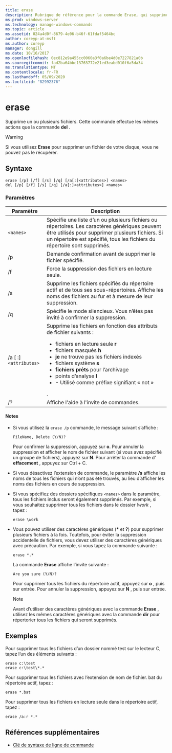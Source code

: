 ```yaml
---
title: erase
description: Rubrique de référence pour la commande Erase, qui supprime un ou plusieurs fichiers.
ms.prod: windows-server
ms.technology: manage-windows-commands
ms.topic: article
ms.assetid: 024a4d0f-8679-4e06-b46f-61fdaf5464bc
author: coreyp-at-msft
ms.author: coreyp
manager: dongill
ms.date: 10/16/2017
ms.openlocfilehash: 0ec812e9a455cc0060a3f0a6be4d0e7227821a0b
ms.sourcegitcommit: fad2ba64bbc13763772e21ed3eabd010f6a5da34
ms.translationtype: MT
ms.contentlocale: fr-FR
ms.lasthandoff: 05/09/2020
ms.locfileid: "82992376"
---
```

# <a name="erase"></a>erase

Supprime un ou plusieurs fichiers. Cette commande effectue les mêmes actions que la commande **del** .

> [!WARNING]
> Si vous utilisez **Erase** pour supprimer un fichier de votre disque, vous ne pouvez pas le récupérer.

## <a name="syntax"></a>Syntaxe

```
erase [/p] [/f] [/s] [/q] [/a[:]<attributes>] <names>
del [/p] [/f] [/s] [/q] [/a[:]<attributes>] <names>
```

### <a name="parameters"></a>Paramètres

| Paramètre | Description |
| --------- | ----------- |
| `<names>` | Spécifie une liste d’un ou plusieurs fichiers ou répertoires. Les caractères génériques peuvent être utilisés pour supprimer plusieurs fichiers. Si un répertoire est spécifié, tous les fichiers du répertoire sont supprimés. |
| /p | Demande confirmation avant de supprimer le fichier spécifié. |
| /f | Force la suppression des fichiers en lecture seule. |
| /s | Supprime les fichiers spécifiés du répertoire actif et de tous ses sous-répertoires. Affiche les noms des fichiers au fur et à mesure de leur suppression. |
| /q | Spécifie le mode silencieux. Vous n’êtes pas invité à confirmer la suppression. |
| /a [ :]`<attributes>` | Supprime les fichiers en fonction des attributs de fichier suivants :<ul><li>fichiers en lecture seule **r**</li><li>fichiers masqués **h**</li><li>**je** ne trouve pas les fichiers indexés</li><li>fichiers système **s**</li><li>**fichiers prêts** pour l’archivage</li><li>points d’analyse **l**</li><li>**-** Utilisé comme préfixe signifiant « not »</li></ul>. |
| /? | Affiche l'aide à l'invite de commandes. |

#### <a name="remarks"></a>Notes 

- Si vous utilisez la `erase /p` commande, le message suivant s’affiche :

    `FileName, Delete (Y/N)?`

    Pour confirmer la suppression, appuyez sur **o**. Pour annuler la suppression et afficher le nom de fichier suivant (si vous avez spécifié un groupe de fichiers), appuyez sur **N**. Pour arrêter la commande d' **effacement** , appuyez sur Ctrl + C.

- Si vous désactivez l’extension de commande, le paramètre **/s** affiche les noms de tous les fichiers qui n’ont pas été trouvés, au lieu d’afficher les noms des fichiers en cours de suppression.

- Si vous spécifiez des dossiers spécifiques `<names>` dans le paramètre, tous les fichiers inclus seront également supprimés. Par exemple, si vous souhaitez supprimer tous les fichiers dans le dossier *\work* , tapez :

  ```
  erase \work
  ```

- Vous pouvez utiliser des caractères génériques (**&#42;** et **?**) pour supprimer plusieurs fichiers à la fois. Toutefois, pour éviter la suppression accidentelle de fichiers, vous devez utiliser des caractères génériques avec précaution. Par exemple, si vous tapez la commande suivante :

  ```
  erase *.*
  ```

  La commande **Erase** affiche l’invite suivante :

  `Are you sure (Y/N)?`

  Pour supprimer tous les fichiers du répertoire actif, appuyez sur **o** , puis sur entrée. Pour annuler la suppression, appuyez sur **N** , puis sur entrée.

  > [!NOTE]
  > Avant d’utiliser des caractères génériques avec la commande **Erase** , utilisez les mêmes caractères génériques avec la commande **dir** pour répertorier tous les fichiers qui seront supprimés.

## <a name="examples"></a>Exemples

Pour supprimer tous les fichiers d’un dossier nommé test sur le lecteur C, tapez l’un des éléments suivants :

```
erase c:\test
erase c:\test\*.*
```

Pour supprimer tous les fichiers avec l’extension de nom de fichier. bat du répertoire actif, tapez :

```
erase *.bat
```

Pour supprimer tous les fichiers en lecture seule dans le répertoire actif, tapez :

```
erase /a:r *.*
```

## <a name="additional-references"></a>Références supplémentaires

- [Clé de syntaxe de ligne de commande](command-line-syntax-key.md)
